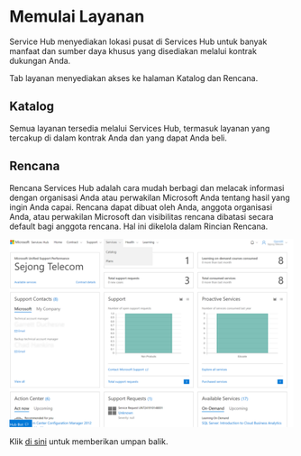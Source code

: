 # <a name="getting-started-with-services"></a>Memulai Layanan

Service Hub menyediakan lokasi pusat di Services Hub untuk banyak manfaat dan sumber daya khusus yang disediakan melalui kontrak dukungan Anda. 

Tab layanan menyediakan akses ke halaman Katalog dan Rencana.   

## <a name="catalog"></a>Katalog

Semua layanan tersedia melalui Services Hub, termasuk layanan yang tercakup di dalam kontrak Anda dan yang dapat Anda beli. 

## <a name="plans"></a>Rencana

Rencana Services Hub adalah cara mudah berbagi dan melacak informasi dengan organisasi Anda atau perwakilan Microsoft Anda tentang hasil yang ingin Anda capai. Rencana dapat dibuat oleh Anda, anggota organisasi Anda, atau perwakilan Microsoft dan visibilitas rencana dibatasi secara default bagi anggota rencana. Hal ini dikelola dalam Rincian Rencana. 

![Gambar Memulai KB Layanan 1](services-kb-gettingstarted1.png)


Klik <a href="mailto:SHub_Feedback_RC@Microsoft.com?subject=Resource%20Center%20Feedback%3A%20%3CInsert%20feedback%20topic%3E%3E&amp;body=%3C%3Cplease%20submit%20your%20feedback%20with%20enough%20detail%20on%20the%20problem%2C%20reproduction%20steps%20and%20what%20you%20desire%20to%20happen%3E%3E" target="_blank">di sini</a> untuk memberikan umpan balik.
